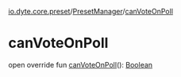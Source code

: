[io.dyte.core.preset](../index.md)/[PresetManager](index.md)/[canVoteOnPoll](can-vote-on-poll.md)

# canVoteOnPoll


open override fun [canVoteOnPoll](can-vote-on-poll.md)(): [Boolean](https://kotlinlang.org/api/latest/jvm/stdlib/kotlin/-boolean/index.html)
